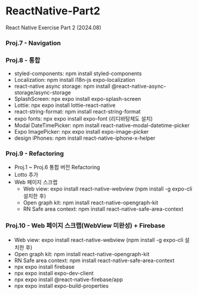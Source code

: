 # ReactNative-Part2
React Native Exercise Part 2 (2024.08)

### Proj.7 - Navigation

### Proj.8 - 통합
- styled-components: npm install styled-components
- Localization: npm install i18n-js expo-localization
- react-native async storage: npm install @react-native-async-storage/async-storage
- SplashScreen: npx expo install expo-splash-screen
- Lottie: npx expo install lottie-react-native
- react-string-format: npm install react-string-format
- expo fonts: npx expo install expo-font (리디바탕체도 설치)
- Modal DateTimePicker: npm install react-native-modal-datetime-picker
- Expo ImagePicker: npx expo install expo-image-picker
- design iPhones: npm install react-native-iphone-x-helper

### Proj.9 - Refactoring
- Proj.1 ~ Proj.6 통합 버전 Refactoring
- Lotto 추가
- Web 페이지 스크랩
  - Web view: expo install react-native-webview (npm install -g expo-cli 설치한 후)
  - Open graph kit: npm install react-native-opengraph-kit
  - RN Safe area context: npm install react-native-safe-area-context

### Proj.10 - Web 페이지 스크랩(WebView 미완성) + Firebase
- Web view: expo install react-native-webview (npm install -g expo-cli 설치한 후)
- Open graph kit: npm install react-native-opengraph-kit
- RN Safe area context: npm install react-native-safe-area-context
- npx expo install firebase
- npx expo install expo-dev-client
- npx expo install @react-native-firebase/app
- npx expo install expo-build-properties
